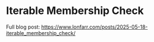 # Iterable Membership Check

Full blog post:
https://www.lonfarr.com/posts/2025-05-18-iterable_membership_check/